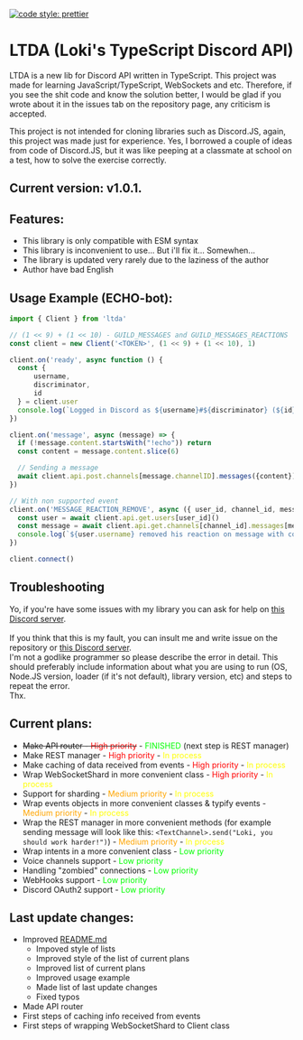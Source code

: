 [![code style: prettier](https://img.shields.io/badge/code_style-prettier-ff69b4.svg?style=flat-square)](https://github.com/prettier/prettier)
# LTDA (Loki's TypeScript Discord API)
LTDA is a new lib for Discord API written in TypeScript. This project was made for learning JavaScript/TypeScript, WebSockets and etc. Therefore, if you see the shit code and know the solution better, I would be glad if you wrote about it in the issues tab on the repository page, any criticism is accepted.<br/>

This project is not intended for cloning libraries such as Discord.JS, again, this project was made just for experience. Yes, I borrowed a couple of ideas from code of Discord.JS, but it was like peeping at a classmate at school on a test, how to solve the exercise correctly.

## Current version: v1.0.1.
## Features:
- This library is only compatible with ESM syntax
- This library is inconvenient to use... But i'll fix it... Somewhen...
- The library is updated very rarely due to the laziness of the author
- Author have bad English

## Usage Example (ECHO-bot):
```ts
import { Client } from 'ltda'

// (1 << 9) + (1 << 10) - GUILD_MESSAGES and GUILD_MESSAGES_REACTIONS
const client = new Client('<TOKEN>', (1 << 9) + (1 << 10), 1)

client.on('ready', async function () {
  const {
      username,
      discriminator,
      id
  } = client.user
  console.log(`Logged in Discord as ${username}#${discriminator} (${id})!`)
})

client.on('message', async (message) => {
  if (!message.content.startsWith("!echo")) return
  const content = message.content.slice(6)

  // Sending a message
  await client.api.post.channels[message.channelID].messages({content})
})

// With non supported event
client.on('MESSAGE_REACTION_REMOVE', async ({ user_id, channel_id, message_id }) => {
  const user = await client.api.get.users[user_id]()
  const message = await client.api.get.channels[channel_id].messages[message_id]()
  console.log(`${user.username} removed his reaction on message with content: "${message.content}"`)
})

client.connect()
```
## Troubleshooting
Yo, if you're have some issues with my library you can ask for help on [this Discord server](https://discord.gg/qYSAvCtDjx).<br/></br>
If you think that this is my fault, you can insult me and write issue on the repository or [this Discord server](https://discord.gg/qYSAvCtDjx).<br/>
I'm not a godlike programmer so please describe the error in detail. This should preferably include information about what you are using to run (OS, Node.JS version, loader (if it's not default), library version, etc) and steps to repeat the error.<br/>
Thx.

## Current plans:
- <s>Make API router - <span style="color: red">High priority</span></s> - <span style="color: lime">FINISHED</span> (next step is REST manager)
- Make REST manager - <span style="color: red">High priority</span> - <span style="color: yellow">In process</span>
- Make caching of data received from events - <span style="color: red">High priority</span> - <span style="color: yellow">In process</span>
- Wrap WebSocketShard in more convenient class - <span style="color: red">High priority</span> - <span style="color: yellow">In process</span>
- Support for sharding - <span style="color: orange">Medium priority</span> - <span style="color: yellow">In process</span>
- Wrap events objects in more convenient classes & typify events - <span style="color: orange">Medium priority</span> - <span style="color: yellow">In process</span>
- Wrap the REST manager in more convenient methods (for example sending message will look like this: `<TextChannel>.send("Loki, you should work harder!")`) - <span style="color: orange">Medium priority</span> - <span style="color: yellow">In process</span>
- Wrap intents in a more convenient class - <span style="color: lime">Low priority</span>
- Voice channels support - <span style="color: lime">Low priority</span>
- Handling "zombied" connections - <span style="color: lime">Low priority</span>
- WebHooks support - <span style="color: lime">Low priority</span>
- Discord OAuth2 support - <span style="color: lime">Low priority</span>

<!-- <p>P.s. undefined priority means that this have very low chance to be made cuz it's may be impossible or i don't have enough knowledge of JS/TS or i'm just lazy to do it.</p> -->

## Last update changes:
- Improved [README.md](https://github.com/Lokilife/LTDA/blob/main/README.md)
  - Impoved style of lists
  - Improved style of the list of current plans
  - Improved list of current plans
  - Improved usage example
  - Made list of last update changes
  - Fixed typos
- Made API router
- First steps of caching info received from events
- First steps of wrapping WebSocketShard to Client class

